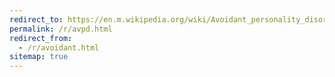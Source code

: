 ```yaml
---
redirect_to: https://en.m.wikipedia.org/wiki/Avoidant_personality_disorder
permalink: /r/avpd.html
redirect_from:
  - /r/avoidant.html
sitemap: true
---
```

